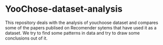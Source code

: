 # YooChose-dataset-analysis
This repository deals with the analysis of youchoose dataset and compares some of the papers publised on Recomender sytems that have used it as a dataset. We try to find some patterns in data and try to draw some conclusions out of it. 
